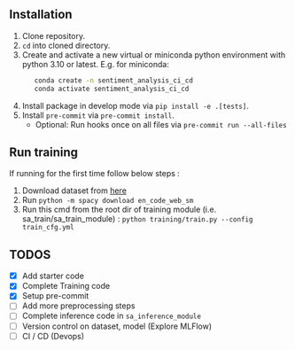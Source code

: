 ## Installation

1. Clone repository.
2. `cd` into cloned directory.
3. Create and activate a new virtual or miniconda python environment with python 3.10 or latest. E.g. for miniconda:
   ```bash
      conda create -n sentiment_analysis_ci_cd
      conda activate sentiment_analysis_ci_cd
   ```
4. Install package in develop mode via `pip install -e .[tests]`.
5. Install `pre-commit` via `pre-commit install`.
   * Optional: Run hooks once on all files via `pre-commit run --all-files`


## Run training

If running for the first time follow below steps :
1. Download dataset from [here](https://www.kaggle.com/datasets/kazanova/sentiment140/download?datasetVersionNumber=2)
2. Run `python -m spacy download en_code_web_sm` 
3. Run this cmd from the root dir of training module (i.e. sa_train/sa_train_module) : `python training/train.py --config train_cfg.yml`


## TODOS

- [x] Add starter code
- [x] Complete Training code
- [x] Setup pre-commit
- [ ] Add more preprocessing steps
- [ ] Complete inference code in `sa_inference_module`
- [ ] Version control on dataset, model (Explore MLFlow)
- [ ] CI / CD (Devops)
